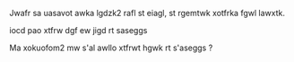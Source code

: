 Jwafr sa uasavot awka lgdzk2 rafl st eiagl, st rgemtwk xotfrka fgwl lawxtk.


iocd pao xtfrw dgf ew jigd rt saseggs

Ma xokuofom2 mw s'al awllo xtfrwt hgwk rt s'aseggs ?

